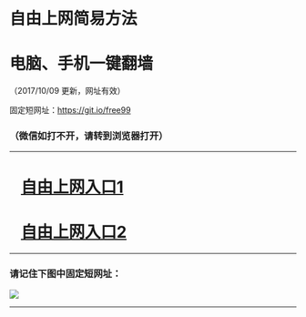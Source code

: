 ﻿# 自由上网简易方法

# 电脑、手机一键翻墙

（2017/10/09 更新，网址有效）

固定短网址：https://git.io/free99

### （微信如打不开，请转到浏览器打开）


***





# &nbsp;&nbsp; <a href="http://ft16722697.fwq-tz-1001.info/fwqtz01.html?t=100900122123 " target="_blank">自由上网入口1</a>
# &nbsp;&nbsp; <a href="http://ft1486722340.fwq-tz-1002.info/fwqtz02.html?t=100900118599 " target="_blank">自由上网入口2</a>
***

### 请记住下图中固定短网址：

<img src="https://s3-us-west-2.amazonaws.com/fwq-1001/yjfq-20170905okok.png" /> 


***

